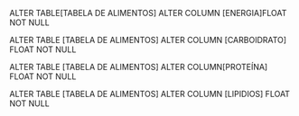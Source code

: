 ALTER TABLE[TABELA DE ALIMENTOS]
ALTER COLUMN [ENERGIA]FLOAT NOT NULL

ALTER TABLE [TABELA DE ALIMENTOS]
ALTER COLUMN [CARBOIDRATO] FLOAT  NOT NULL

ALTER TABLE [TABELA DE ALIMENTOS]
ALTER COLUMN[PROTEÍNA] FLOAT  NOT NULL

ALTER TABLE [TABELA DE ALIMENTOS]
ALTER COLUMN [LIPIDIOS] FLOAT  NOT NULL